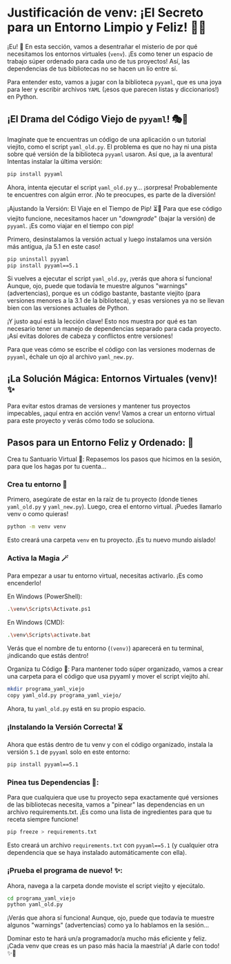 # Justificación de venv: ¡El Secreto para un Entorno Limpio y Feliz! 🌱✨

¡Eu! 👋 En esta sección, vamos a desentrañar el misterio de por qué necesitamos los entornos virtuales (`venv`). ¡Es como tener un espacio de trabajo súper ordenado para cada uno de tus proyectos! Así, las dependencias de tus bibliotecas no se hacen un lío entre sí.

Para entender esto, vamos a jugar con la biblioteca `pyyaml`, que es una joya para leer y escribir archivos `YAML` (¡esos que parecen listas y diccionarios!) en Python.

## ¡El Drama del Código Viejo de `pyyaml`! 🎭👴

Imagínate que te encuentras un código de una aplicación o un tutorial viejito, como el script `yaml_old.py`. El problema es que no hay ni una pista sobre qué versión de la biblioteca `pyyaml` usaron. Así que, ¡a la aventura! Intentas instalar la última versión:

```bash
pip install pyyaml
```

Ahora, intenta ejecutar el script `yaml_old.py` y... ¡sorpresa! Probablemente te encuentres con algún error. ¡No te preocupes, es parte de la diversión!

¡Ajustando la Versión: El Viaje en el Tiempo de Pip! ⏳🔧
Para que ese código viejito funcione, necesitamos hacer un "_downgrade_" (bajar la versión) de `pyyaml`. ¡Es como viajar en el tiempo con pip!

Primero, desinstalamos la versión actual y luego instalamos una versión más antigua, ¡la 5.1 en este caso!

```bash
pip uninstall pyyaml
pip install pyyaml==5.1
```

Si vuelves a ejecutar el script `yaml_old.py`, ¡verás que ahora sí funciona! Aunque, ojo, puede que todavía te muestre algunos "warnings" (advertencias), porque es un código bastante, bastante viejito (para versiones menores a la 3.1 de la biblioteca), y esas versiones ya no se llevan bien con las versiones actuales de Python.

¡Y justo aquí está la lección clave! Esto nos muestra por qué es tan necesario tener un manejo de dependencias separado para cada proyecto. ¡Así evitas dolores de cabeza y conflictos entre versiones!

Para que veas cómo se escribe el código con las versiones modernas de `pyyaml`, échale un ojo al archivo `yaml_new.py`. 

## ¡La Solución Mágica: Entornos Virtuales (venv)! ✨

Para evitar estos dramas de versiones y mantener tus proyectos impecables, ¡aquí entra en acción venv! Vamos a crear un entorno virtual para este proyecto y verás cómo todo se soluciona.

## Pasos para un Entorno Feliz y Ordenado: 🚀

Crea tu Santuario Virtual 🌳: Repasemos los pasos que hicimos en la sesión, para que los hagas por tu cuenta... 

### Crea tu entorno 🌳

Primero, asegúrate de estar en la raíz de tu proyecto (donde tienes `yaml_old.py` y `yaml_new.py`). Luego, crea el entorno virtual. ¡Puedes llamarlo venv o como quieras!

```bash
python -m venv venv
```

Esto creará una carpeta `venv` en tu proyecto. ¡Es tu nuevo mundo aislado!

### Activa la Magia 🪄

Para empezar a usar tu entorno virtual, necesitas activarlo. ¡Es como encenderlo!

En Windows (PowerShell):

```bash
.\venv\Scripts\Activate.ps1
```

En Windows (CMD):


```bash
.\venv\Scripts\activate.bat
```

Verás que el nombre de tu entorno (`(venv)`) aparecerá en tu terminal, ¡indicando que estás dentro!

Organiza tu Código 📂: Para mantener todo súper organizado, vamos a crear una carpeta para el código que usa pyyaml y mover el script viejito ahí.

```bash
mkdir programa_yaml_viejo
copy yaml_old.py programa_yaml_viejo/
```

Ahora, tu `yaml_old.py` está en su propio espacio.

### ¡Instalando la Versión Correcta! ⏳

Ahora que estás dentro de tu venv y con el código organizado, instala la versión `5.1` de `pyyaml` solo en este entorno:

```bash
pip install pyyaml==5.1
```


### Pinea tus Dependencias 📌: 

Para que cualquiera que use tu proyecto sepa exactamente qué versiones de las bibliotecas necesita, vamos a "pinear" las dependencias en un archivo requirements.txt. ¡Es como una lista de ingredientes para que tu receta siempre funcione!

```bash
pip freeze > requirements.txt
```

Esto creará un archivo `requirements.txt` con `pyyaml==5.1` (y cualquier otra dependencia que se haya instalado automáticamente con ella).

### ¡Prueba el programa de nuevo! ✨: 

Ahora, navega a la carpeta donde moviste el script viejito y ejecútalo.

```bash
cd programa_yaml_viejo
python yaml_old.py
```

¡Verás que ahora sí funciona! Aunque, ojo, puede que todavía te muestre algunos "warnings" (advertencias) como ya lo hablamos en la sesión...

Dominar esto te hará un/a programador/a mucho más eficiente y feliz. ¡Cada venv que creas es un paso más hacia la maestría! ¡A darle con todo! ✨🚀